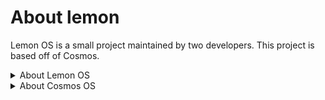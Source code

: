 # About lemon
Lemon OS is a small project maintained by two developers.
This project is based off of Cosmos.

<details>
    <Summary>
        About Lemon OS
    </Summary>
<p>
     (Probably gonna rename to Prism to avoid eventual legal issues with another project named the same)
     Lemon OS is an open source project started in 2021. More coming soon.
</p>
</details>

<details>
    <Summary>
        About Cosmos OS
    </Summary>
<p>
Cosmos is a program that allows you to create an entire operating system using c#, c++, and a few more.

It allows for a file system, graphics, console, and hardware access, aswell as getting user input from a keyboard and a mouse.
</p>
</details>
